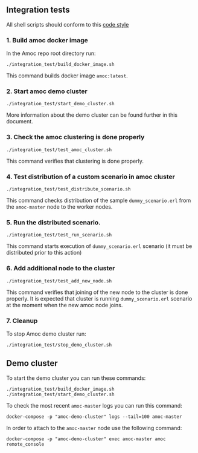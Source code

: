 ## Integration tests

All shell scripts should conform to this
[code style](https://google.github.io/styleguide/shellguide.html)

### 1. Build amoc docker image

In the Amoc repo root directory run:

`./integration_test/build_docker_image.sh`

This command builds docker image `amoc:latest`.

### 2. Start amoc demo cluster

`./integration_test/start_demo_cluster.sh`

More information about the demo cluster can be found further in this document.

### 3. Check the amoc clustering is done properly

`./integration_test/test_amoc_cluster.sh`

This command verifies that clustering is done properly.

### 4. Test distribution of a custom scenario in amoc cluster

`./integration_test/test_distribute_scenario.sh`

This command checks distribution of the sample `dummy_scenario.erl` from the `amoc-master` node
 to the worker nodes.

### 5. Run the distributed scenario.

`./integration_test/test_run_scenario.sh`

This command starts execution of `dummy_scenario.erl` scenario (it must be distributed
prior to this action)

### 6. Add additional node to the cluster

`./integration_test/test_add_new_node.sh`

This command verifies that joining of the new node to the cluster is done properly.
It is expected that cluster is running `dummy_scenario.erl` scenario at the moment
when the new amoc node joins.

### 7. Cleanup

To stop Amoc demo cluster run:

`./integration_test/stop_demo_cluster.sh`

## Demo cluster

To start the demo cluster you can run these commands:

```
./integration_test/build_docker_image.sh
./integration_test/start_demo_cluster.sh
```

To check the most recent `amoc-master` logs you can run this command:

`docker-compose -p "amoc-demo-cluster" logs --tail=100 amoc-master`

In order to attach to the `amoc-master` node use the following command:

`docker-compose -p "amoc-demo-cluster" exec amoc-master amoc remote_console`
